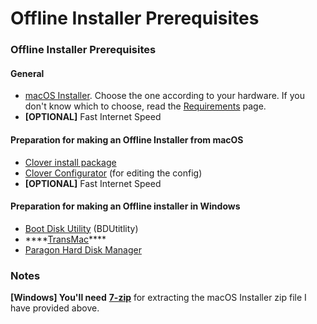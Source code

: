 # Offline Installer Prerequisites

### Offline Installer Prerequisites

#### General

* [macOS Installer](https://drive.google.com/drive/folders/1Vi8LnhDlSD_qnw-nqIkAU7PFh0EWmEpB?usp=sharing). Choose the one according to your hardware. If you don't know which to choose, read the [Requirements](requirements.md#requirements) page.
* **\[OPTIONAL\]** Fast Internet Speed

#### Preparation for making an Offline Installer from macOS

* [Clover install package](https://sourceforge.net/projects/cloverefiboot/)
* [Clover Configurator](https://mackie100projects.altervista.org/download-clover-configurator/) \(for editing the config\)
* **\[OPTIONAL\]** Fast Internet Speed

#### Preparation for making an Offline installer in Windows

* [Boot Disk Utility](http://cvad-mac.narod.ru/index/bootdiskutility_exe/0-5) \(BDUtitlity\)
* \*\*\*\*[TransMac](https://www.acutesystems.com/scrtm.htm)\*\*\*\*
* [Paragon Hard Disk Manager](https://www.paragon-software.com/free/pm-express/#)

### Notes

**\[Windows\] You'll need** [**7-zip**](https://www.7-zip.org/) for extracting the macOS Installer zip file I have provided above.

